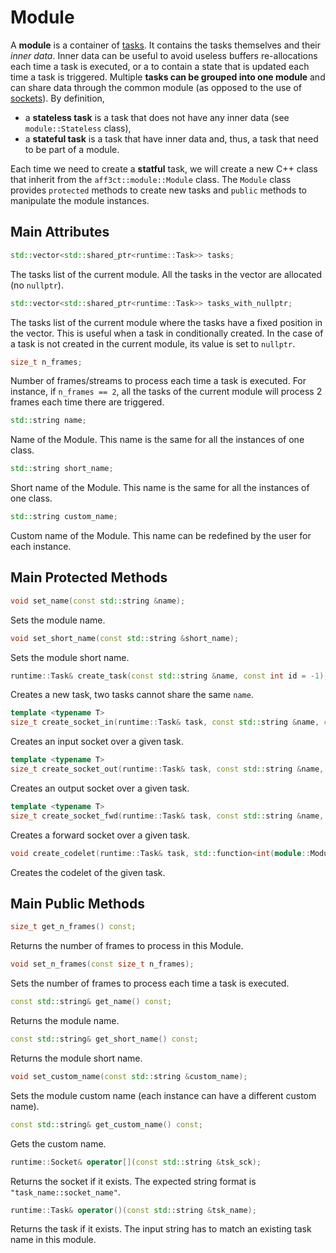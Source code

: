 # Module

A **module** is a container of [tasks](task.md). It contains the tasks 
themselves and their *inner data*. Inner data can be useful to avoid useless 
buffers re-allocations each time a task is executed, or a to contain a state 
that is updated each time a task is triggered.  Multiple **tasks can be grouped 
into one module** and can share data through the common module (as opposed to 
the use of [sockets](socket.md)). By definition,

- a **stateless task** is a task that does not have any inner data 
   (see `module::Stateless` class),
- a **stateful task** is a task that have inner data and, thus, a task that 
  need to be part of a module. 

Each time we need to create a **statful** task, we will create a new C++ class 
that inherit from the `aff3ct::module::Module` class. The `Module` class 
provides `protected` methods to create new tasks and `public` methods to 
manipulate the module instances.

## Main Attributes

```cpp
std::vector<std::shared_ptr<runtime::Task>> tasks;
```
The tasks list of the current module. All the tasks in the vector are 
allocated (no `nullptr`).

```cpp
std::vector<std::shared_ptr<runtime::Task>> tasks_with_nullptr;
```
The tasks list of the current module where the tasks have a fixed position in
the vector. This is useful when a task in conditionally created. In the case
of a task is not created in the current module, its value is set to 
`nullptr`.

```cpp
size_t n_frames;
```
Number of frames/streams to process each time a task is executed. For 
instance, if `n_frames == 2`, all the tasks of the current module will 
process 2 frames each time there are triggered.

```cpp
std::string name;
```
Name of the Module. This name is the same for all the instances of one class.

```cpp
std::string short_name;
```
Short name of the Module. This name is the same for all the instances of one 
class.

```cpp
std::string custom_name;
```
Custom name of the Module. This name can be redefined by the user for each 
instance.

## Main Protected Methods

```cpp
void set_name(const std::string &name);
```
Sets the module name.

```cpp
void set_short_name(const std::string &short_name);
```
Sets the module short name.

```cpp
runtime::Task& create_task(const std::string &name, const int id = -1);
```
Creates a new task, two tasks cannot share the same `name`.

```cpp
template <typename T>
size_t create_socket_in(runtime::Task& task, const std::string &name, const size_t n_elmts);
```
Creates an input socket over a given task.

```cpp
template <typename T>
size_t create_socket_out(runtime::Task& task, const std::string &name, const size_t n_elmts);
```
Creates an output socket over a given task.

```cpp
template <typename T>
size_t create_socket_fwd(runtime::Task& task, const std::string &name, const size_t n_elmts);
```
Creates a forward socket over a given task.

```cpp
void create_codelet(runtime::Task& task, std::function<int(module::Module &m, runtime::Task &t, onst size_t frame_id)> codelet);
```
Creates the codelet of the given task.

## Main Public Methods

```cpp
size_t get_n_frames() const;
```
Returns the number of frames to process in this Module.

```cpp
void set_n_frames(const size_t n_frames);
```
Sets the number of frames to process each time a task is executed.

```cpp
const std::string& get_name() const;
```
Returns the module name.

```cpp
const std::string& get_short_name() const;
```
Returns the module short name.

```cpp
void set_custom_name(const std::string &custom_name);
```
Sets the module custom name (each instance can have a different custom name).

```cpp
const std::string& get_custom_name() const;
```
Gets the custom name.

```cpp
runtime::Socket& operator[](const std::string &tsk_sck);
```
Returns the socket if it exists. The expected string format is 
`"task_name::socket_name"`.

```cpp
runtime::Task& operator()(const std::string &tsk_name);
```
Returns the task if it exists. The input string has to match an existing task 
name in this module.
